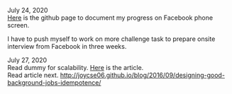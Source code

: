 July 24, 2020<br>
[Here](https://github.com/jianminchen/Leetcode_Julia/tree/master/Practice%20history/2020%20June%20to%20July%20Facebook%20phone%20screen) is the github page to document my progress on Facebook phone screen. <br>

I have to push myself to work on more challenge task to prepare onsite interview from Facebook in three weeks. 

July 27, 2020<br>
Read dummy for scalability. [Here](https://www.lecloud.net/post/9699762917/scalability-for-dummies-part-4-asynchronism) is the article.<br>
Read article next. http://joycse06.github.io/blog/2016/09/designing-good-background-jobs-idempotence/ <br>




